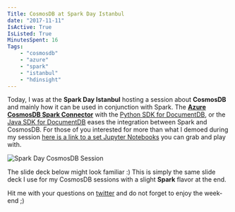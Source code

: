 ```yaml
---
Title: CosmosDB at Spark Day Istanbul
date: "2017-11-11"
IsActive: True
IsListed: True
MinutesSpent: 16
Tags: 
    - "cosmosdb" 
    - "azure" 
    - "spark" 
    - "istanbul"
    - "hdinsight"
---
```


Today, I was at the **Spark Day Istanbul** hosting a session about **CosmosDB** and mainly how it can be used in conjunction with Spark. The **[Azure CosmosDB Spark Connector](https://github.com/Azure/azure-cosmosdb-spark)** with the [Python SDK for DocumentDB](https://github.com/Azure/azure-documentdb-python), or the [Java SDK for DocumentDB](https://github.com/Azure/azure-documentdb-java)  eases the integration between Spark and CosmosDB. For those of you interested for more than what I demoed during my session [here is a link to a set Jupyter Notebooks](https://github.com/Azure/azure-cosmosdb-spark/tree/master/samples/notebooks)  you can grab and play with. 

![Spark Day CosmosDB Session](/media/CosmosDB-at-Spark-Day-Istanbul/APC_0747-hdr.jpg)

The slide deck below might look familiar :) This is simply the same slide deck I use for my CosmosDB sessions with a slight **Spark** flavor at the end. 

<script async class="speakerdeck-embed" data-id="3a6c2b786f804bfe80aa7b4d11a687ce" data-ratio="1.77777777777778" src="//speakerdeck.com/assets/embed.js"></script>

Hit me with your questions on [twitter](http://www.twitter.com/daronyondem) and do not forget to enjoy the week-end ;)
